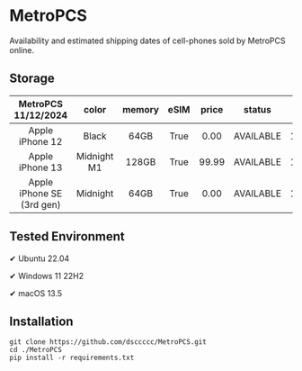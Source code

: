 # MetroPCS
Availability and estimated shipping dates of cell-phones sold by MetroPCS online.
## Storage
|MetroPCS 11/12/2024|color|memory|eSIM|price|status|shipping from|shipping to|
|:--:|:--:|:--:|:--:|:--:|:--:|:--:|:--:|
|Apple iPhone 12|Black|64GB|True|0.00|AVAILABLE|11/11/2024|11/14/2024|
|Apple iPhone 13|Midnight M1|128GB|True|99.99|AVAILABLE|11/11/2024|11/14/2024|
|Apple iPhone SE (3rd gen)|Midnight|64GB|True|0.00|AVAILABLE|11/11/2024|11/14/2024|

## Tested Environment
✔ Ubuntu 22.04

✔ Windows 11 22H2

✔ macOS 13.5
## Installation
```
git clone https://github.com/dsccccc/MetroPCS.git
cd ./MetroPCS
pip install -r requirements.txt
```
